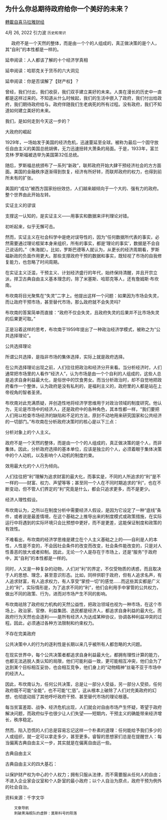 
## 为什么你总期待政府给你一个美好的未来？
[轉載自喜马拉雅财经](https://himoney.press/why-do-you-always-expect-the-government-to-give-you-a-better-future/)

4月 26, 2022 引力波 `历史和常识` 

&nbsp;&nbsp;&nbsp;&nbsp;
政府不是一个天然的整体，而是由一个个的人组成的，真正做决策的是个人，其“自利”的本性都是一样的。



延申阅读：人人都该了解的十个经济学真相



延申阅读：哈耶克关于货币的六大洞见



延申阅读：你是否误解了【财产权】？



曾经，我们付出，我们收获，我们双手建立美好的未来。人类在漫长的历史中一直都是这样过来的。不知道从什么时候起，我们的生活中嵌入了政府，我们付出给政府，我们期待政府给与。政府伴随我们生老病死的所有过程。没有政府，我们不知道如何建立美好的未来。



我们，是如何走到今天这一步的？



大政府的崛起



1929年，一场始发于美国的经济危机，迅速蔓延至全球。被称为最后一个固守放任自由主义的美国总统胡佛，无力迅速扭转大萧条的局面。于是，1933年，富兰克林·罗斯福被选举为美国第32任总统。



随后，罗斯福总统颁布了一系列“新政”，联邦政府开始大肆干预经济社会的方方面面。美国的金融秩序逐渐得到恢复，经济有所好转，而联邦政府的权力，也得到前所未有的扩张。



美国的“成功”被西方国家纷纷效仿，人们越来越倾向于一个大的、强有力的政府。整个世界由此开始左转。



实证主义的谬误



支撑这一认知的，是实证主义——用事实和数据来评判理论对错。



初听起来，似乎无懈可击。



然而，实证主义在社会科学中是绝对误导性的，因为“任何数据所代表的事实，必然需要通过理论框架本身来组织，所有的事实，都是‘理论的事实’，数据是不会自己说话的。”（朱海就）。比如，罗斯巴德等人就认为，从更长的经济周期看，罗斯福新政的负面作用更大。那些支撑政府干预的数据和事实，既轻视了市场的自我修复能力，也忽略了时间周期。



在实证主义泛滥，干预主义、计划经济盛行的年代，始终保持清醒，并且开宗立派，捍卫古典自由主义基本理念的，除了米塞斯、哈耶克等人，还有詹姆斯·布坎南。



布坎南将目光聚焦在“失灵”二字上。他提出这样一个问题：如果因为市场会失灵，而让政府干预市场，甚至替代市场，那么政府就不会失灵吗?



布坎南的答案简单而直接：“政府不仅会失灵，且政府失灵的后果并不比市场失灵的后果更可取。”



正是沿着这样的思考，布坎南于1959年提出了一种政治经济学模式，被称之为“公共选择理论”。



公共选择理论



所谓公共选择，是指非市场的集体选择，实际上就是政府选择。



在公共选择理论出现之前，人们往往把政治和经济分开来看。当分析经济时，人们通常把市场里的人看作“经济人”，认为市场是由一个个自利的人组成的，这些人总是追求自身利益最大化，是俗世中的饮食男女。而当分析政治时，却不自觉地把政府看作一个整体，认为政府是没有私利的，是福利主义的，政府里的人都是站在上帝视角的智者圣贤。



布坎南对此充满质疑，并创造性地将经济学思维用于对政治领域的制度研究。他认为，无论是市场中的经济人，还是政府中的各种角色，其本性都一样，“我们要把人们用以检查市场经济的缺陷和不足的方法，原封不动地用来研究国家和公共经济的一切部门。”布坎南在分析政府决策时的核心是以下三点：



分析对象上的个人主义。



政府不是一个天然的整体，而是由一个个的人组成的，真正做决策的是个人，而非集体。因此，分析政府选择的基本单位，应该是独立的个人，必须着眼于集体决策中的个人动机，以及影响个人动机的制度约束。



效用最大化的个人行为倾向。



人们往往把“利”理解为追求财富的最大化，而事实是，不同的人所追求的“利”是不一样的——财富、权力、声望等等；甚至同一个人在不同时期追求的“利”，也在不断变动，但不管人们界定的“利”究竟是什么，都会只追求更多，而不是更少。



经济人理性假设。



布坎南认为，之所以在制度分析中需要经济人假设，是因为它设定了一种“底线”条件，或者说是最差情境，在这个基础之上推导出来的制度模式或政策措施，在实际运行中将遇到的实际环境只会比预想中更好，而不是更差，这能保证制度和政策的有效性。



不难看出，布坎南的经济学思维是建立在个人主义基础之上的——自利是人的本性，人性是不变的，不会因社会条件的改变而改变，社会条件能改变的，只是对人性善恶的放大或者抑制。因此，无论一个人是存在于市场上，还是“服务”于政府中，其“自利”的本性都是一样的。



同时，人又是一种复杂的动物，人们对“利”的界定，不仅受物质的诱惑，而且取决于人的思想、理念，甚至意识形态。比如，同样供职于政府，但有人追求名声，有人追求财富，有人追求权力，有人享受“掌控一切”的感觉……而这些其实都是广义上的“利”，实际情形是，为了追求不同的“利”，他们会利用手中掌管的公共权力，做出不同的政策、行为，进而对市场产生不同的影响。



布坎南祛除了政府权力机构的天然公益性，把政治领域也视为一种市场，在这个市场上，政治家、官僚、利益集团、选民都是经济人，都追求自身利益的最大化。而政府行为天然也会逐利——是所有经济人为达成某种协议，协调各种利益冲突的过程。因此，必须通过各种方法限制和约束权力。



不存在完美政府



公共决策中人的行为的逐利性是长期以来几乎被所有人都忽略的大问题。



在现实世界中，每个公共决策者都追求自身利益最大化，都拥有理性计算的能力，也都无法逃脱人类认知的局限，他们可能利益一致，更可能相互冲突，他们会为了达到某个目标相互妥协，也会相互竞争，他们身上的“动物精神”丝毫不亚于市场中的经济人。



因此，布坎南认为，任何公共决策，总是让一部分人受益，另一部分人受损，任何政府既不可能“全能”，也不可能“仁慈”。这从根本上破除了人们对完美政府的幻想，也彻底动摇了其他呼吁政府干预、甚至替代市场的理论根基。



每当贫富差距、战争、经济危机出现，人们就会对自由市场产生怀疑，寄望于政府解决问题，而政府似乎也很少让人们失望——短期内，干预主义的确能带来经济增长，秩序稳定。



然而，陷入恐慌的人们总是容易忘记这样一个朴素的道理：任何能给予我们多少的人或组织，就一定可以拿走多少，甚至更多。睿智的思想家们总是在提醒世人：每当偏离古典自由主义一步，其实就是在偏离自由远一些。



古典自由主义



古典自由主义的四大基石：



以保护财产权为中心的个人权力；拥有只服从法律，而不需要服从任何人的自由；不进入企业家会议室和个人卧室的最小政府；以个人自治为原点，政府干预为例外的社会自治。



资料来源：千字文华
                                                     
                     
                          
                           
                              
                                
                            
            
                              
                                
            
                              
                                


                              
                                

                                  
                          
                    

                
                
	
		文章导航
		刺破黑海舰队的虚胖：莫斯科号的陨落
